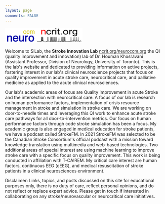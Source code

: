 ```yaml
---
layout: page
comments: FALSE
---
```

<p><img id="neuroccm" src="neuroccm.png" alt="logo for neuroccm" width="100" height="50"><img id="ncrit" src="neuroccm_ver02.png" alt="logo for neuroccm" width="150" height="50"></p>

Welcome to SiLab, the **Stroke Innovation Lab** [ncrit.org/neuroccm.org](https://ncrit.org) the QI (quality improvement and innovation) lab of Dr. Houman Khosravani (Assistant Professor, Division of Neurology, University of Toronto). This is the lab's website and dedicated to providing information on active projects, fostering interest in our lab's clinical neuroscience projects that focus on quality improvement in acute stroke care, neurocritical care, and palliative medicine as applied to the acute clinical neurosciences.

Our lab's academic areas of focus are Quality Improvement in acute Stroke and the intersection with neurocritical care. A focus of our lab is research on human performance factors, implementation of crisis resource management in stroke and simulation in stroke care. We are working on door-to-needle times and leveraging this QI work to enhance acute stroke care pathways for all door-to-intervention metrics. Our focus on human performance factors through code stroke simulation has been a focus. My academic group is also engaged in medical education for stroke patients, we have a podcast called StrokeFM. In 2021 StrokeFM was selected to be the Canadian Stroke Consortium's official podcast with a mission toward knowledge translation using multimedia and web-based technologies. Two additional areas of special interest are using machine learning to improve stroke care with a specific focus on quality improvement. This work is being conducted in affiliation with T-CAIREM. My critical care interest are human factors, continuous EEG (cEEG), and medical resuscitation of stroke patients in a clinical neurosciences environment.

Disclaimer: Links, topics, and posts discussed on this site for educational purposes only, there is no duty of care, reflect personal opinions, and do not reflect or replace expert advice. Please get in touch if interested in collaborating on any stroke/neurovascular or neurocritical care initiatives.